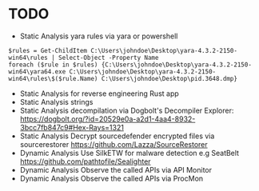 # TODO

- Static Analysis yara rules via yara or powershell
```
$rules = Get-ChildItem C:\Users\johndoe\Desktop\yara-4.3.2-2150-win64\rules | Select-Object -Property Name
foreach ($rule in $rules) {C:\Users\johndoe\Desktop\yara-4.3.2-2150-win64\yara64.exe C:\Users\johndoe\Desktop\yara-4.3.2-2150-win64\rules\$($rule.Name) C:\Users\johndoe\Desktop\pid.3648.dmp}
```
- Static Analysis for reverse engineering Rust app
- Static Analysis strings
- Static Analysis decompilation via Dogbolt's Decompiler Explorer: https://dogbolt.org/?id=20529e0a-a2d1-4aa4-8932-3bcc7fb847c9#Hex-Rays=1321
- Static Analysis Decrypt sourcedefender encrypted files via sourcerestorer https://github.com/Lazza/SourceRestorer
- Dynamic Analysis Use SilkETW for malware detection e.g SeatBelt https://github.com/pathtofile/Sealighter
- Dynamic Analysis Observe the called APIs via API Monitor
- Dynamic Analysis Observe the called APIs via ProcMon
